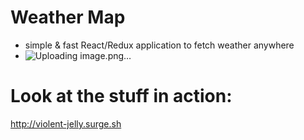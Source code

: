 # Weather Map
- simple &amp; fast React/Redux application to fetch weather anywhere
- ![Uploading image.png…]()
# Look at the stuff in action:
http://violent-jelly.surge.sh
